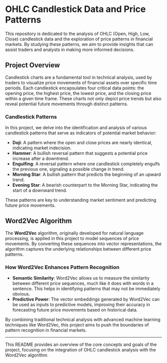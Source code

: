 # OHLC Candlestick Data and Price Patterns

This repository is dedicated to the analysis of OHLC (Open, High, Low, Close) candlestick data and the exploration of price patterns in financial markets. By studying these patterns, we aim to provide insights that can assist traders and analysts in making more informed decisions.

## Project Overview

Candlestick charts are a fundamental tool in technical analysis, used by traders to visualize price movements of financial assets over specific time periods. Each candlestick encapsulates four critical data points: the opening price, the highest price, the lowest price, and the closing price within a given time frame. These charts not only depict price trends but also reveal potential future movements through distinct patterns.

### Candlestick Patterns

In this project, we delve into the identification and analysis of various candlestick patterns that serve as indicators of potential market behavior:

- **Doji**: A pattern where the open and close prices are nearly identical, indicating market indecision.
- **Hammer**: A bullish reversal pattern that suggests a potential price increase after a downtrend.
- **Engulfing**: A reversal pattern where one candlestick completely engulfs the previous one, signaling a possible change in trend.
- **Morning Star**: A bullish pattern that predicts the beginning of an upward trend.
- **Evening Star**: A bearish counterpart to the Morning Star, indicating the start of a downward trend.

These patterns are key to understanding market sentiment and predicting future price movements.

## Word2Vec Algorithm

The **Word2Vec** algorithm, originally developed for natural language processing, is applied in this project to model sequences of price movements. By converting these sequences into vector representations, the algorithm captures the underlying relationships between different price patterns.

### How Word2Vec Enhances Pattern Recognition

- **Semantic Similarity**: Word2Vec allows us to measure the similarity between different price sequences, much like it does with words in a sentence. This helps in identifying patterns that may not be immediately obvious.
- **Predictive Power**: The vector embeddings generated by Word2Vec can be used as inputs to predictive models, improving their accuracy in forecasting future price movements based on historical data.

By combining traditional technical analysis with advanced machine learning techniques like Word2Vec, this project aims to push the boundaries of pattern recognition in financial markets.

---

This README provides an overview of the core concepts and goals of the project, focusing on the integration of OHLC candlestick analysis with the Word2Vec algorithm.
